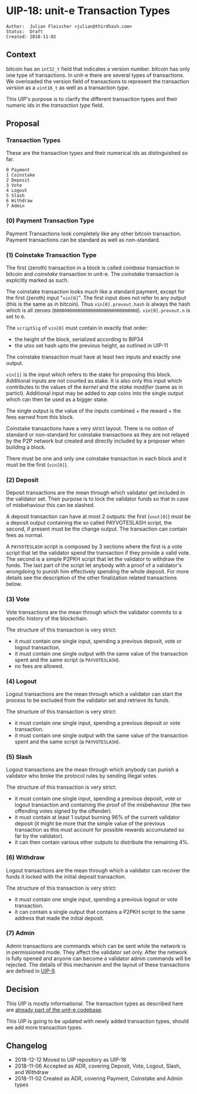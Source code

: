 # UIP-18: unit-e Transaction Types

```
Author:  Julian Fleischer <julian@thirdhash.com>
Status:  Draft
Created: 2018-11-02
```

## Context

bitcoin has an `int32_t` field that indicates a version number. bitcoin has only
one type of transactions. In unit-e there are several types of transactions. We
overloaded the version field of transactions to represent the transaction _version_
as a `uint16_t` as well as a transaction _type_.

This UIP's purpose is to clarify the different transaction types and their numeric
ids in the _transaction type_ field.

## Proposal

### Transaction Types

These are the transaction types and their numerical ids as distinguished so far.

```
0 Payment
1 Coinstake
2 Deposit
3 Vote
4 Logout
5 Slash
6 Withdraw
7 Admin
```

### (0) Payment Transaction Type

Payment Transactions look completely like any other bitcoin transaction.
Payment transactions can be standard as well as non-standard.

### (1) Coinstake Transaction Type

The first (zeroth) transaction in a block is called _coinbase_ transaction
in bitcoin and _coinstake_ transaction in unit-e. The _coinstake_ transaction
is explicitly marked as such.

The coinstake transaction looks much like a standard payment, except for the
first (zeroth) input "`vin[0]`". The first input does not refer to any output (this is
the same as in bitcoin). Thus `vin[0].prevout.hash` is always the hash which
is all zeroes (`00000000000000000000000000000000`). `vin[0].prevout.n` is set
to `0`.

The `scriptSig` of `vin[0]` must contain in exactly that order:

- the height of the block, serialized according to BIP34
- the utxo set hash upto the previous height, as outlined in UIP-11

The coinstake transaction must have at least two inputs and exactly one output.

`vin[1]` is the input which refers to the stake for proposing this block.
Additional inputs are not counted as stake. It is also only this input which
contributes to the values of the _kernel_ and the _stake modifier_ (same as
in particl). Additional input may be added to _zap_ coins into the single
output which can then be used as a bigger stake.

The single output is the value of the inputs combined + the reward + the fees
earned from this block.

Coinstake transactions have a very strict layout. There is no notion of
standard or non-standard for coinstake transactions as they are not relayed
by the P2P network but created and directly included by a proposer when
building a block.

There must be one and only one coinstake transaction in each block and it must
be the first (`vin[0]`).

### (2) Deposit

Deposit transactions are the mean through which validator get included in the
validator set. Their purpose is to lock the validator funds so that in case
of misbehaviour this can be slashed.

A deposit transaction can have at most 2 outputs: the first (`vout[0]`) must
be a deposit output containing the so called PAYVOTESLASH script, the second,
if present must be the change output. The transaction can contain fees as
normal.

A `PAYVOTESLASH` script is composed by 3 sections where the first is a vote
script that let the validator spend the transaction if they provide a valid
vote. The second is a simple P2PKH script that let the validator to withdraw the
 funds. The last part of the script let anybody with a proof of a validator's
wrongdoing to punish him effectively spending the whole deposit. For more
details see the description of the other finalization related transactions
below.

### (3) Vote

Vote transactions are the mean through which the validator commits to a specific
 history of the blockchain.

The structure of this transaction is very strict:
- it must contain one single input, spending a previous deposit, vote or logout
transaction.
- it must contain one single output with the same value of the transaction spent
 and the same script (a `PAYVOTESLASH`).
- no fees are allowed.

### (4) Logout

Logout transactions are the mean through which a validator can start the process
to be excluded from the validator set and retrieve its funds.

The structure of this transaction is very strict:
- it must contain one single input, spending a previous deposit or vote
transaction.
- it must contain one single output with the same value of the transaction spent
 and the same script (a `PAYVOTESLASH`).

### (5) Slash

Logout transactions are the mean through which anybody can punish a validator
who broke the protocol rules by sending illegal votes.

The structure of this transaction is very strict:
- it must contain one single input, spending a previous deposit, vote or logout
transaction and containing the proof of the misbehaviour (the two offending
 votes signed by the offender).
- it must contain at least 1 output  burning 96% of the current validator
deposit (it might be more that the simple value of the previous transaction as
this must account for possible rewards accumulated so far by the validator).
- it can then contain various other outputs to distribute the remaining 4%.

### (6) Withdraw

Logout transactions are the mean through which a validator can recover the
funds it locked with the initial deposit transaction.

The structure of this transaction is very strict:
- it must contain one single input, spending a previous logout or vote
transaction.
- it can contain a single output that contains a P2PKH script to the same
address that made the initial deposit.

### (7) Admin

Admin transactions are commands which can be sent while the network is in
permissioned mode. They affect the validator set only. After the network is
fully opened and anyone can become a validator admin commands will be
rejected. The details of this mechanism and the layout of these transactions
are defined in [UIP-9](https://github.com/dtr-org/uips/blob/master/UIP-0009.md).

## Decision

This UIP is mostly informational. The transaction types as described here
are [already part of the unit-e codebase](https://github.com/dtr-org/unit-e/blob/master/src/primitives/txtype.h).

This UIP is going to be updated with newly added
transaction types, should we add more transaction types.

## Changelog

* 2018-12-12 Moved to UIP repository as UIP-18
* 2018-11-06 Accepted as ADR, covering Deposit, Vote, Logout, Slash, and Withdraw
* 2018-11-02 Created as ADR, covering Payment, Coinstake and Admin types

